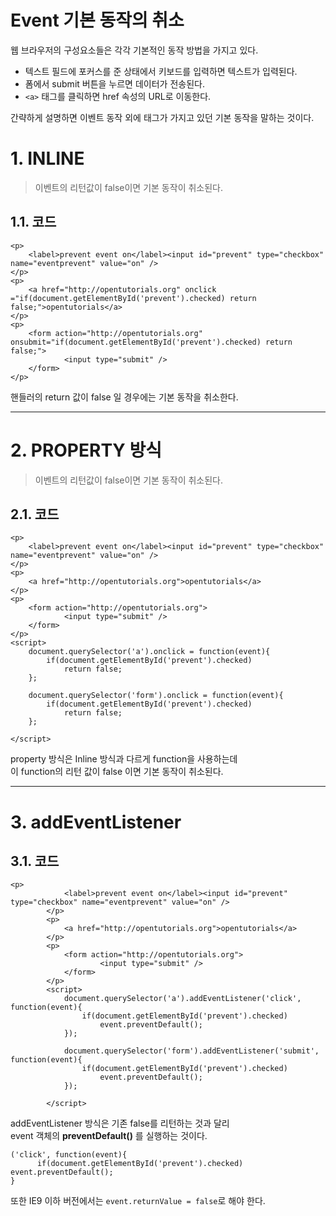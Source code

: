 Event 기본 동작의 취소
=======================
웹 브라우저의 구성요소들은 각각 기본적인 동작 방법을 가지고 있다.
 * 텍스트 필드에 포커스를 준 상태에서 키보드를 입력하면 텍스트가 입력된다.
 * 폼에서 submit 버튼을 누르면 데이터가 전송된다.
 * ```<a>``` 태그를 클릭하면 href 속성의 URL로 이동한다.  
   
간략하게 설명하면 이벤트 동작 외에
태그가 가지고 있던 기본 동작을 말하는 것이다.

# 1. INLINE 
> 이벤트의 리턴값이 false이면 기본 동작이 취소된다.
## 1.1. 코드
```
<p>
    <label>prevent event on</label><input id="prevent" type="checkbox" name="eventprevent" value="on" />
</p>
<p>
    <a href="http://opentutorials.org" onclick ="if(document.getElementById('prevent').checked) return false;">opentutorials</a>
</p>
<p>
    <form action="http://opentutorials.org" onsubmit="if(document.getElementById('prevent').checked) return false;">
            <input type="submit" />
    </form>
</p>
```
핸들러의 return 값이 false 일 경우에는 기본 동작을 취소한다.

***
# 2. PROPERTY 방식
> 이벤트의 리턴값이 false이면 기본 동작이 취소된다.
## 2.1. 코드
```
<p>
    <label>prevent event on</label><input id="prevent" type="checkbox" name="eventprevent" value="on" />
</p>
<p>
    <a href="http://opentutorials.org">opentutorials</a>
</p>
<p>
    <form action="http://opentutorials.org">
            <input type="submit" />
    </form>
</p>
<script>
    document.querySelector('a').onclick = function(event){
        if(document.getElementById('prevent').checked)
            return false;
    };
     
    document.querySelector('form').onclick = function(event){
        if(document.getElementById('prevent').checked)
            return false;
    };
 
</script>
```
property 방식은 Inline 방식과 다르게 function을 사용하는데  
이 function의 리턴 값이 false 이면 기본 동작이 취소된다. 

***
# 3. addEventListener
## 3.1. 코드
```
<p>
            <label>prevent event on</label><input id="prevent" type="checkbox" name="eventprevent" value="on" />
        </p>
        <p>
            <a href="http://opentutorials.org">opentutorials</a>
        </p>
        <p>
            <form action="http://opentutorials.org">
                    <input type="submit" />
            </form>
        </p>
        <script>
            document.querySelector('a').addEventListener('click', function(event){
                if(document.getElementById('prevent').checked)
                    event.preventDefault();
            });
             
            document.querySelector('form').addEventListener('submit', function(event){
                if(document.getElementById('prevent').checked)
                    event.preventDefault();
            });
 
        </script>
```
addEventListener 방식은 기존 false를 리턴하는 것과 달리  
event 객체의 **preventDefault()** 를 실행하는 것이다.
```
('click', function(event){
      if(document.getElementById('prevent').checked) event.preventDefault();
}
```            
또한 IE9 이하 버전에서는 ```event.returnValue = false```로 해야 한다. 

